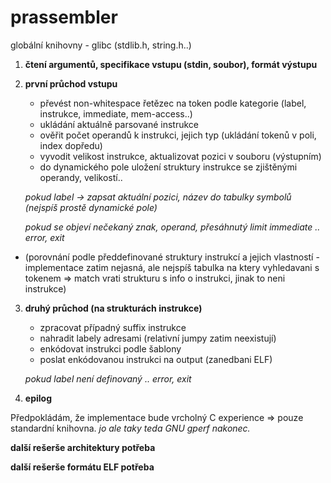 # prassembler
globální knihovny - glibc (stdlib.h, string.h..)

1. **čtení argumentů, specifikace vstupu (stdin, soubor), formát výstupu**
2. **první průchod vstupu**
   - převést non-whitespace řetězec na token podle kategorie (label, instrukce, immediate, mem-access..)
   - ukládání aktuálně parsované instrukce
   - ověřit počet operandů k instrukci, jejich typ (ukládání tokenů v poli, index dopředu)
   - vyvodit velikost instrukce, aktualizovat pozici v souboru (výstupním)
   - do dynamického pole uložení struktury instrukce se zjištěnými operandy, velikostí..
     
   _pokud label -> zapsat aktuální pozici, název do tabulky symbolů (nejspíš prostě dynamické pole)_

   _pokud se objeví nečekaný znak, operand, přesáhnutý limit immediate .. error, exit_
- (porovnání podle předdefinované struktury instrukcí a jejich vlastností - implementace zatim nejasná, ale nejspíš tabulka na ktery vyhledavani s tokenem => 	match vrati strukturu s info o instrukci, jinak to neni instrukce)
3. **druhý průchod (na strukturách instrukce)**
   - zpracovat případný suffix instrukce
   - nahradit labely adresami (relativní jumpy zatim neexistují)
   - enkódovat instrukci podle šablony
   - poslat enkódovanou instrukci na output (zanedbani ELF)
     
   _pokud label není definovaný .. error, exit_
4. **epilog**

Předpokládám, že implementace bude vrcholný C experience => pouze standardní knihovna.
*jo ale taky teda GNU gperf nakonec.*

**další rešerše architektury potřeba**

**další rešerše formátu ELF potřeba**
